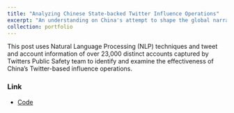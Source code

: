```yaml
---
title: "Analyzing Chinese State-backed Twitter Influence Operations"
excerpt: "An understanding on China's attempt to shape the global narrative"
collection: portfolio
---
```


This post uses Natural Language Processing (NLP) techniques and tweet and account information of over 23,000 distinct accounts captured by Twitters Public Safety team to identify and examine the effectiveness of China’s Twitter-based influence operations.  


### Link

* [Code](https://github.com/newing21/Python---CCP_Tweet_Analysis)
